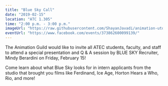 ```yaml
---
title: "Blue Sky Call"
date: "2019-02-15"
location: "ATC 1.305"
time: "2:00 p.m. - 3:00 p.m."
imageUrl: "https://raw.githubusercontent.com/ShayanJavadi/animation-utd/master/assets/images/events/BlueSkyCall(3840x2160).png"
eventUrl: "https://www.facebook.com/events/373862600099139/"
---
```

The Animation Guild would like to invite all ATEC students, faculty, and staff to attend a special presentation and Q & A session by BLUE SKY Recruiter, Mindy Berardini on Friday, February 15!

Come learn about what Blue Sky looks for in intern applicants from the studio that brought you films like Ferdinand, Ice Age, Horton Hears a Who, Rio, and more!